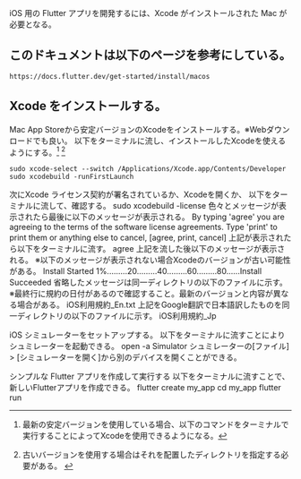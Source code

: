 iOS 用の Flutter アプリを開発するには、Xcode がインストールされた Mac が必要となる。
## このドキュメントは以下のページを参考にしている。
    https://docs.flutter.dev/get-started/install/macos

## Xcode をインストールする。
Mac App Storeから安定バージョンのXcodeをインストールする。※Webダウンロードでも良い。
以下をターミナルに流し、インストールしたXcodeを使えるようにする。[^1] [^2]
[^1]:最新の安定バージョンを使用している場合、以下のコマンドをターミナルで実行することによってXcodeを使用できるようになる。
[^2]:古いバージョンを使用する場合はそれを配置したディレクトリを指定する必要がある。 [^3]
[^3]:また、Flutterにて古いバージョンのXcodeを使用するのは非推奨。
```
sudo xcode-select --switch /Applications/Xcode.app/Contents/Developer
sudo xcodebuild -runFirstLaunch
```
次にXcode ライセンス契約が署名されているか、Xcodeを開くか、
以下をターミナルに流して、確認する。
    sudo xcodebuild -license
色々とメッセージが表示されたら最後に以下のメッセージが表示される。
    By typing 'agree' you are agreeing to the terms of the software license agreements. Type 'print' to print them or anything else to cancel, [agree, print, cancel]
上記が表示されたら以下をターミナルに流す。
    agree
上記を流した後以下のメッセージが表示される。
※以下のメッセージが表示されない場合Xcodeのバージョンが古い可能性がある。
    Install Started
    1%.........20.........40.........60.........80......Install Succeeded
省略したメッセージは同一ディレクトリの以下のファイルに示す。
※最終行に規約の日付があるので確認すること。最新のバージョンと内容が異なる場合がある。
    iOS利用規約_En.txt
上記をGoogle翻訳で日本語訳したものを同一ディレクトリの以下のファイルに示す。
    iOS利用規約_Jp

iOS シミュレーターをセットアップする。
以下をターミナルに流すことによりシュミレーターを起動できる。
    open -a Simulator
シュミレーターの[ファイル] > [シミュレーターを開く]から別のデバイスを開くことができる。

シンプルな Flutter アプリを作成して実行する
以下をターミナルに流すことで、新しいFlutterアプリを作成できる。
    flutter create my_app
    cd my_app
    flutter run

